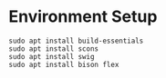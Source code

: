 # Environment Setup
```
sudo apt install build-essentials
sudo apt install scons
sudo apt install swig
sudo apt install bison flex
```
